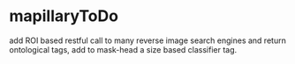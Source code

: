 # mapillaryToDo
add ROI based restful call to many reverse image search engines and return ontological tags, add to mask-head a size based classifier tag.
